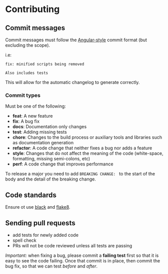 # Contributing

## Commit messages

Commit messages must follow the [Angular-style](https://github.com/angular/angular.js/blob/master/CONTRIBUTING.md#commit-message-format) commit format (but excluding the scope).

i.e:

```text
fix: minified scripts being removed

Also includes tests
```

This will allow for the automatic changelog to generate correctly.

### Commit types

Must be one of the following:

* **feat**: A new feature
* **fix**: A bug fix
* **docs**: Documentation only changes
* **test**: Adding missing tests
* **chore**: Changes to the build process or auxiliary tools and libraries such as documentation generation
* **refactor**: A code change that neither fixes a bug nor adds a feature
* **style**: Changes that do not affect the meaning of the code (white-space, formatting, missing semi-colons, etc)
* **perf**: A code change that improves performance

To release a major you need to add `BREAKING CHANGE: ` to the start of the body and the detail of the breaking change.

## Code standards

Ensure ot use [black](https://github.com/psf/black) and [flake8](https://flake8.pycqa.org/en/latest/).

## Sending pull requests

- add tests for newly added code
- spell check
- PRs will not be code reviewed unless all tests are passing

*Important:* when fixing a bug, please commit a **failing test** first so that it is easy to see the code failing. Once that commit is in place, then commit the bug fix, so that we can test *before* and *after*.